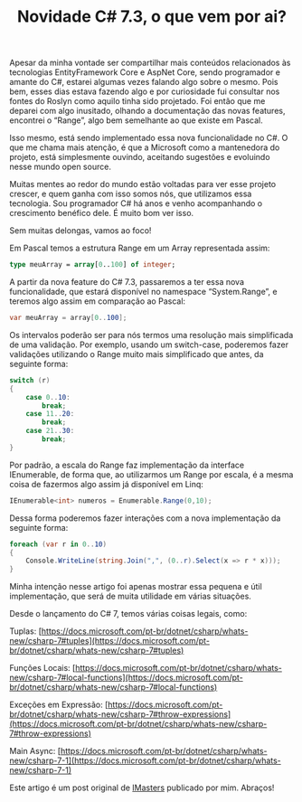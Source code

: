﻿---
title: "Novidade C# 7.3, o que vem por ai?"
comments: false
excerpt_separator: "Ler mais"
categories:
  - CSharp
tags:
  - CSharp
---

Apesar da minha vontade ser compartilhar mais conteúdos relacionados às tecnologias EntityFramework Core e AspNet Core, sendo programador e amante do C#, estarei algumas vezes falando algo sobre o mesmo.
Pois bem, esses dias estava fazendo algo e por curiosidade fui consultar nos fontes do Roslyn como aquilo tinha sido projetado. Foi então que me deparei com algo inusitado, olhando a documentação das novas features, encontrei o “Range”, algo bem semelhante ao que existe em Pascal.

Isso mesmo, está sendo implementado essa nova funcionalidade no C#. O que me chama mais atenção, é que a Microsoft como a mantenedora do projeto, está simplesmente ouvindo, aceitando sugestões e evoluindo nesse mundo open source.

Muitas mentes ao redor do mundo estão voltadas para ver esse projeto crescer, e quem ganha com isso somos nós, que utilizamos essa tecnologia. Sou programador C# há anos e venho acompanhando o crescimento benéfico dele. É muito bom ver isso.

Sem muitas delongas, vamos ao foco!

Em Pascal temos a estrutura Range em um Array representada assim:
  

```pascal
type meuArray = array[0..100] of integer;
```

A partir da nova feature do C# 7.3, passaremos a ter essa nova funcionalidade, que estará disponível no namespace “System.Range”, e teremos algo assim em comparação ao Pascal:

```csharp
var meuArray = array[0..100];
```

Os intervalos poderão ser para nós termos uma resolução mais simplificada de uma validação. Por exemplo, usando um switch-case, poderemos fazer validações utilizando o Range muito mais simplificado que antes, da seguinte forma:

```csharp
switch (r)
{
    case 0..10:
        break;
    case 11..20:
        break;
    case 21..30:
        break;
}
```

Por padrão, a escala do Range faz implementação da interface IEnumerable, de forma que, ao utilizarmos um Range por escala, é a mesma coisa de fazermos algo assim já disponível em Linq:

```csharp
IEnumerable<int> numeros = Enumerable.Range(0,10);
```

Dessa forma poderemos fazer interações com a nova implementação da seguinte forma:

```csharp
foreach (var r in 0..10)
{
    Console.WriteLine(string.Join(",", (0..r).Select(x => r * x)));
}
```

Minha intenção nesse artigo foi apenas mostrar essa pequena e útil implementação, que será de muita utilidade em várias situações.

Desde o lançamento do C# 7, temos várias coisas legais, como:

Tuplas:
[https://docs.microsoft.com/pt-br/dotnet/csharp/whats-new/csharp-7#tuples](https://docs.microsoft.com/pt-br/dotnet/csharp/whats-new/csharp-7#tuples)

Funções Locais:
[https://docs.microsoft.com/pt-br/dotnet/csharp/whats-new/csharp-7#local-functions](https://docs.microsoft.com/pt-br/dotnet/csharp/whats-new/csharp-7#local-functions)

Exceções em Expressão:
[https://docs.microsoft.com/pt-br/dotnet/csharp/whats-new/csharp-7#throw-expressions](https://docs.microsoft.com/pt-br/dotnet/csharp/whats-new/csharp-7#throw-expressions)

Main Async:
[https://docs.microsoft.com/pt-br/dotnet/csharp/whats-new/csharp-7-1](https://docs.microsoft.com/pt-br/dotnet/csharp/whats-new/csharp-7-1)

Este artigo é um post original de [IMasters](https://imasters.com.br/linguagens/c-sharp/novidades-no-c-7-3/?trace=1519021197&source=single) publicado por mim.
Abraços!